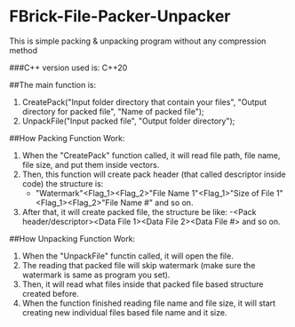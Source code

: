 # FBrick-File-Packer-Unpacker
This is simple packing &amp; unpacking program without any compression method

###C++ version used is: C++20

##The main function is:
1. CreatePack("Input folder directory that contain your files", "Output directory for packed file", "Name of packed file");
2. UnpackFile("Input packed file", "Output folder directory");

##How Packing Function Work:
1. When the "CreatePack" function called, it will read file path, file name, file size, and put them inside vectors.
2. Then, this function will create pack header (that called descriptor inside code) the structure is:
   - "Watermark"<Flag_1><Flag_2>"File Name 1"<Flag_1>"Size of File 1"<Flag_1><Flag_2>"File Name #" and so on.
3. After that, it will create packed file, the structure be like:
   -<Pack header/descriptor><Data File 1><Data File 2><Data File #> and so on.

##How Unpacking Function Work:
1. When the "UnpackFile" functin called, it will open the file.
2. The reading that packed file will skip watermark (make sure the watermark is same as program you set).
3. Then, it will read what files inside that packed file based structure created before.
4. When the function finished reading file name and file size, it will start creating new individual files based file name and it size.
